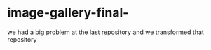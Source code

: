 # image-gallery-final-
we had a big problem at  the last repository and we transformed that repository 
